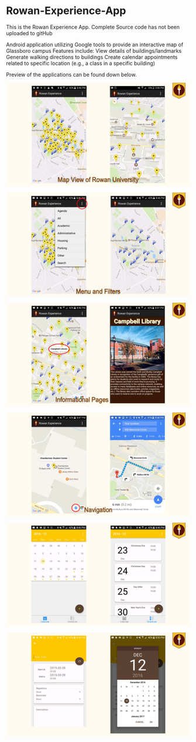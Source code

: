 # Rowan-Experience-App
This is the Rowan Experience App. Complete Source code has not been uploaded to gitHub 

Android application utilizing Google tools to provide an interactive map of Glassboro campus
Features include:
View details of buildings/landmarks
Generate walking directions to buildings
Create calendar appointments related to specific location (e.g., a class in a specific building)



Preview of the applications can be found down below. 

![Screenshot](image1.png)

![Screenshot](image2.png)

![Screenshot](image3.png)

![Screenshot](image4.png)

![Screenshot](image5.png)

![Screenshot](image6.png)

